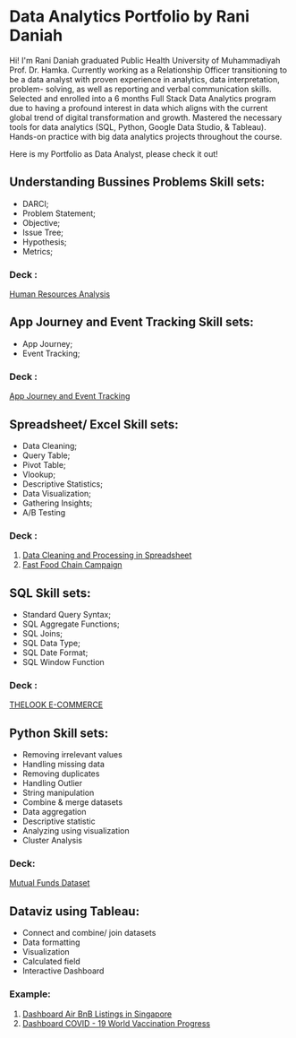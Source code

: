 # Data Analytics Portfolio by Rani Daniah
Hi! I'm Rani Daniah graduated Public Health University of Muhammadiyah Prof. Dr. Hamka. Currently working as a Relationship Officer transitioning to be a data analyst with proven experience in analytics, data interpretation, problem- solving, as well as reporting and verbal communication skills. Selected and enrolled into a 6 months Full Stack Data Analytics program due to having a profound interest in data which aligns with the current global trend of digital transformation and growth. Mastered the necessary tools for data analytics (SQL, Python, Google Data Studio, & Tableau). Hands-on practice with big data analytics projects throughout the course.

Here is my Portfolio as Data Analyst, please check it out!

## Understanding Bussines Problems Skill sets:
* DARCI;
* Problem Statement;
* Objective;
* Issue Tree;
* Hypothesis;
* Metrics;

### Deck :
[Human Resources Analysis](https://bit.ly/3ASFWHA)


## App Journey and Event Tracking Skill sets:
* App Journey;
* Event Tracking;

### Deck :
[App Journey and Event Tracking ](https://bit.ly/3NAwoJ7)


## Spreadsheet/ Excel Skill sets:
* Data Cleaning;
* Query Table;
* Pivot Table;
* Vlookup;
* Descriptive Statistics;
* Data Visualization;
* Gathering Insights;
* A/B Testing

### Deck :
1. [Data Cleaning and Processing in Spreadsheet](https://bit.ly/3LymbKy)
2. [Fast Food Chain Campaign](https://bit.ly/3LBTzQD)


## SQL Skill sets:
* Standard Query Syntax;  
* SQL Aggregate Functions; 
* SQL Joins; 
* SQL Data Type; 
* SQL Date Format; 
* SQL Window Function

### Deck :
[THELOOK E-COMMERCE](https://bit.ly/42axLm7)


## Python Skill sets:
* Removing irrelevant values
* Handling missing data
* Removing duplicates
* Handling Outlier
* String manipulation
* Combine & merge datasets
* Data aggregation
* Descriptive statistic
* Analyzing using visualization
* Cluster Analysis

### Deck:
[Mutual Funds Dataset](https://bit.ly/3AX9c0a )


## Dataviz using Tableau:
* Connect and combine/ join datasets
* Data formatting
* Visualization
* Calculated field
* Interactive Dashboard

### Example:
1. [Dashboard Air BnB Listings in Singapore](https://tabsoft.co/3nttivF)
2. [Dashboard COVID - 19 World Vaccination Progress](https://tabsoft.co/3HHi7Xg)
